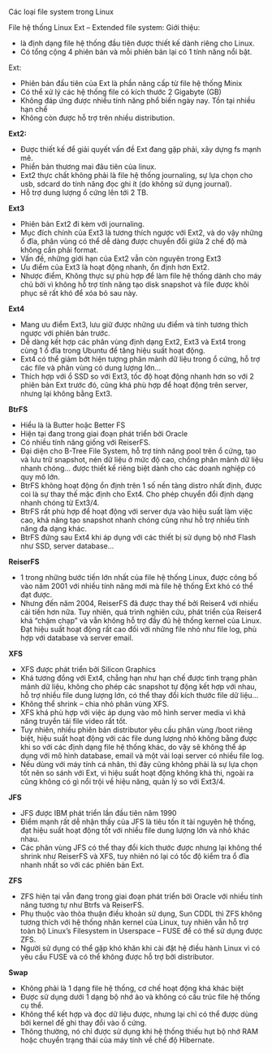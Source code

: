 Các loại file system trong Linux

File hệ thống Linux Ext – Extended file system:
Giới thiệu:
- là định dạng file hệ thống đầu tiên được thiết kế dành riêng cho Linux.
- Có tổng cộng 4 phiên bản và mỗi phiên bản lại có 1 tính năng nổi bật.

Ext:
- Phiên bản đầu tiên của Ext là phần nâng cấp từ file hệ thống Minix
- Có thể xử lý các hệ thống file có kích thước 2 Gigabyte (GB)
- Không đáp ứng được nhiều tính năng phổ biến ngày nay. Tồn tại nhiều hạn chế
- Không còn được hỗ trợ trên nhiều distribution.

**Ext2:**
- Được thiết kế để giải quyết vấn đề Ext đang gặp phải, xây dựng fs mạnh mẽ.
- Phiển bản thương mai đâu tiên của linux.
- Ext2 thực chất không phải là file hệ thống journaling, sự lựa chọn cho usb, sdcard do tính năng đọc ghi ít (do không sử dụng journal).
- Hỗ trợ dung lượng ổ cứng lên tới 2 TB.

**Ext3**
- Phiên bản Ext2 đi kèm với journaling.
- Mục đích chính của Ext3 là tương thích ngược với Ext2, và do vậy những ổ đĩa, phân vùng có thể dễ dàng được chuyển đổi giữa 2 chế độ mà không cần phải format.
- Vấn đề, những giới hạn của Ext2 vẫn còn nguyên trong Ext3
- Ưu điểm của Ext3 là hoạt động nhanh, ổn định hơn Ext2.
- Nhược điểm, Không thực sự phù hợp để làm file hệ thống dành cho máy chủ bởi vì không hỗ trợ tính năng tạo disk snapshot và file được khôi phục sẽ rất khó để xóa bỏ sau này.

**Ext4**
- Mang ưu điểm Ext3, lưu giữ được những ưu điểm và tính tương thích ngược với phiên bản trước.
- Dễ dàng kết hợp các phân vùng định dạng Ext2, Ext3 và Ext4 trong cùng 1 ổ đĩa trong Ubuntu để tăng hiệu suất hoạt động.
- Ext4 có thể giảm bớt hiện tượng phân mảnh dữ liệu trong ổ cứng, hỗ trợ các file và phân vùng có dung lượng lớn...
- Thích hợp với ổ SSD so với Ext3, tốc độ hoạt động nhanh hơn so với 2 phiên bản Ext trước đó, cũng khá phù hợp để hoạt động trên server, nhưng lại không bằng Ext3.

**BtrFS**
- Hiểu là là Butter hoặc Better FS
- Hiện tại đang trong giai đoạn phát triển bởi Oracle
- Có nhiều tính năng giống với ReiserFS.
- Đại diện cho B-Tree File System, hỗ trợ tính năng pool trên ổ cứng, tạo và lưu trữ snapshot, nén dữ liệu ở mức độ cao, chống phân mảnh dữ liệu nhanh chóng... được thiết kế riêng biệt dành cho các doanh nghiệp có quy mô lớn.
- BtrFS không hoạt động ổn định trên 1 số nền tảng distro nhất định, được coi là sự thay thế mặc định cho Ext4. Cho phép chuyển đổi định dạng nhanh chóng từ Ext3/4.
- BtrFS rất phù hợp để hoạt động với server dựa vào hiệu suất làm việc cao, khả năng tạo snapshot nhanh chóng cũng như hỗ trợ nhiều tính năng đa dạng khác.
- BtrFS đứng sau Ext4 khi áp dụng với các thiết bị sử dụng bộ nhớ Flash như SSD, server database...

**ReiserFS**
- 1 trong những bước tiến lớn nhất của file hệ thống Linux, được công bố vào năm 2001 với nhiều tính năng mới mà file hệ thống Ext khó có thể đạt được.
- Nhưng đến năm 2004, ReiserFS đã được thay thế bởi Reiser4 với nhiều cải tiến hơn nữa. Tuy nhiên, quá trình nghiên cứu, phát triển của Reiser4 khá “chậm chạp” và vẫn không hỗ trợ đầy đủ hệ thống kernel của Linux. Đạt hiệu suất hoạt động rất cao đối với những file nhỏ như file log, phù hợp với database và server email.

**XFS**
- XFS được phát triển bởi Silicon Graphics
- Khá tương đồng với Ext4, chẳng hạn như hạn chế được tình trạng phân mảnh dữ liệu, không cho phép các snapshot tự động kết hợp với nhau, hỗ trợ nhiều file dung lượng lớn, có thể thay đổi kích thước file dữ liệu...
- Không thể shrink – chia nhỏ phân vùng XFS.
- XFS khá phù hợp với việc áp dụng vào mô hình server media vì khả năng truyền tải file video rất tốt.
- Tuy nhiên, nhiều phiên bản distributor yêu cầu phân vùng /boot riêng biệt, hiệu suất hoạt động với các file dung lượng nhỏ không bằng được khi so với các định dạng file hệ thống khác, do vậy sẽ không thể áp dụng với mô hình database, email và một vài loại server có nhiều file log.
- Nếu dùng với máy tính cá nhân, thì đây cũng không phải là sự lựa chọn tốt nên so sánh với Ext, vì hiệu suất hoạt động không khả thi, ngoài ra cũng không có gì nổi trội về hiệu năng, quản lý so với Ext3/4.

**JFS**
- JFS được IBM phát triển lần đầu tiên năm 1990
- Điểm mạnh rất dễ nhận thấy của JFS là tiêu tốn ít tài nguyên hệ thống, đạt hiệu suất hoạt động tốt với nhiều file dung lượng lớn và nhỏ khác nhau.
- Các phân vùng JFS có thể thay đổi kích thước được nhưng lại không thể shrink như ReiserFS và XFS, tuy nhiên nó lại có tốc độ kiểm tra ổ đĩa nhanh nhất so với các phiên bản Ext.

**ZFS**
- ZFS hiện tại vẫn đang trong giai đoạn phát triển bởi Oracle với nhiều tính năng tương tự như Btrfs và ReiserFS.
- Phụ thuộc vào thỏa thuận điều khoản sử dụng, Sun CDDL thì ZFS không tương thích với hệ thống nhân kernel của Linux, tuy nhiên vẫn hỗ trợ toàn bộ Linux’s Filesystem in Userspace – FUSE để có thể sử dụng được ZFS.
- Người sử dụng có thể gặp khó khăn khi cài đặt hệ điều hành Linux vì có yêu cầu FUSE và có thể không được hỗ trợ bởi distributor.

**Swap**
- Không phải là 1 dạng file hệ thống, cơ chế hoạt động khá khác biệt
- Được sử dụng dưới 1 dạng bộ nhớ ảo và không có cấu trúc file hệ thống cụ thể.
- Không thể kết hợp và đọc dữ liệu được, nhưng lại chỉ có thể được dùng bởi kernel để ghi thay đổi vào ổ cứng.
- Thông thường, nó chỉ được sử dụng khi hệ thống thiếu hụt bộ nhớ RAM hoặc chuyển trạng thái của máy tính về chế độ Hibernate.
